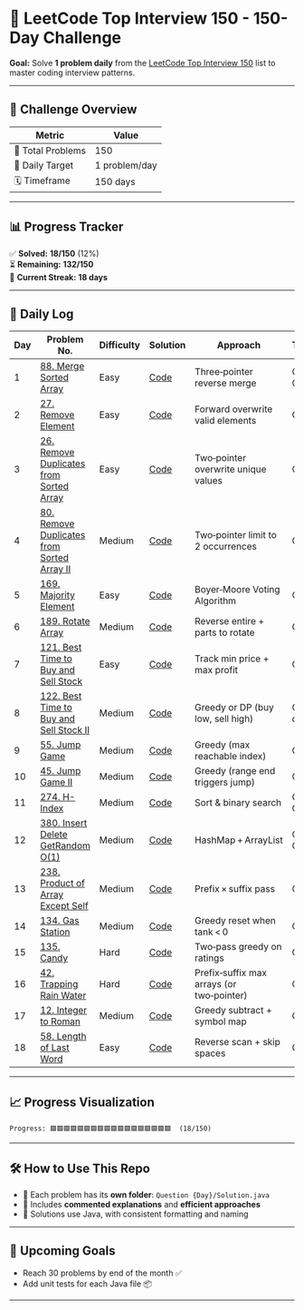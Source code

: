 # 🚀 LeetCode Top Interview 150 - 150-Day Challenge

**Goal:** Solve **1 problem daily** from the [LeetCode Top Interview 150](https://leetcode.com/studyplan/top-interview-150/) list to master coding interview patterns.

---

## 📌 Challenge Overview

| Metric             | Value           |
|--------------------|-----------------|
| 🧠 Total Problems   | 150             |
| 🎯 Daily Target     | 1 problem/day   |
| 🗓️ Timeframe        | 150 days        |

---

## 📊 Progress Tracker

✅ **Solved:** **18/150** (12%)  
⏳ **Remaining:** **132/150**  
📅 **Current Streak:** **18 days**

---

## 📅 Daily Log

| Day | Problem No. | Difficulty | Solution | Approach | Time/Space |
|-----|-------------|------------|----------|----------|------------|
| 1   | [88. Merge Sorted Array](https://leetcode.com/problems/merge-sorted-array/) | Easy | [Code](https://github.com/VarunB453/Interview-150/blob/main/Question%20001/Solution.java) | Three‑pointer reverse merge | O(m+n) / O(1) |
| 2   | [27. Remove Element](https://leetcode.com/problems/remove-element/) | Easy | [Code](https://github.com/VarunB453/Interview-150/blob/main/Question%20002/Solution.java) | Forward overwrite valid elements | O(n) / O(1) |
| 3   | [26. Remove Duplicates from Sorted Array](https://leetcode.com/problems/remove-duplicates-from-sorted-array/) | Easy | [Code](https://github.com/VarunB453/Interview-150/blob/main/Question%20003/Solution.java) | Two‑pointer overwrite unique values | O(n) / O(1) |
| 4   | [80. Remove Duplicates from Sorted Array II](https://leetcode.com/problems/remove-duplicates-from-sorted-array-ii/) | Medium | [Code](https://github.com/VarunB453/Interview-150/blob/main/Question%20004/Solution.java) | Two‑pointer limit to 2 occurrences | O(n) / O(1) |
| 5   | [169. Majority Element](https://leetcode.com/problems/majority-element/) | Easy | [Code](https://github.com/VarunB453/Interview-150/blob/main/Question%20005/Solution.java) | Boyer‑Moore Voting Algorithm | O(n) / O(1) |
| 6   | [189. Rotate Array](https://leetcode.com/problems/rotate-array/) | Medium | [Code](https://github.com/VarunB453/Interview-150/blob/main/Question%20006/Solution.java) | Reverse entire + parts to rotate | O(n) / O(1) |
| 7   | [121. Best Time to Buy and Sell Stock](https://leetcode.com/problems/best-time-to-buy-and-sell-stock/) | Easy | [Code](https://github.com/VarunB453/Interview-150/blob/main/Question%20007/Solution.java) | Track min price + max profit | O(n) / O(1) |
| 8   | [122. Best Time to Buy and Sell Stock II](https://leetcode.com/problems/best-time-to-buy-and-sell-stock-ii/) | Medium | [Code](https://github.com/VarunB453/Interview-150/blob/main/Question%20008/Solution.java) | Greedy or DP (buy low, sell high) | O(n) / O(1) or O(n) |
| 9   | [55. Jump Game](https://leetcode.com/problems/jump-game/) | Medium | [Code](https://github.com/VarunB453/Interview-150/blob/main/Question%20009/Solution.java) | Greedy (max reachable index) | O(n) / O(1) |
| 10  | [45. Jump Game II](https://leetcode.com/problems/jump-game-ii/) | Medium | [Code](https://github.com/VarunB453/Interview-150/blob/main/Question%20010/Solution.java) | Greedy (range end triggers jump) | O(n) / O(1) |
| 11  | [274. H-Index](https://leetcode.com/problems/h-index/) | Medium | [Code](https://github.com/VarunB453/Interview-150/blob/main/Question%20011/Solution.java) | Sort & binary search | O(n log n) / O(1) |
| 12  | [380. Insert Delete GetRandom O(1)](https://leetcode.com/problems/insert-delete-getrandom-o1/) | Medium | [Code](https://github.com/VarunB453/Interview-150/blob/main/Question%20012/Solution.java) | HashMap + ArrayList | O(1) avg / O(n) |
| 13  | [238. Product of Array Except Self](https://leetcode.com/problems/product-of-array-except-self/) | Medium | [Code](https://github.com/VarunB453/Interview-150/blob/main/Question%20013/Solution.java) | Prefix × suffix pass | O(n) / O(1) |
| 14  | [134. Gas Station](https://leetcode.com/problems/gas-station/) | Medium | [Code](https://github.com/VarunB453/Interview-150/blob/main/Question%20014/Solution.java) | Greedy reset when tank < 0 | O(n) / O(1) |
| 15  | [135. Candy](https://leetcode.com/problems/candy/) | Hard | [Code](https://github.com/VarunB453/Interview-150/blob/main/Question%20015/Solution.java) | Two‑pass greedy on ratings | O(n) / O(n) |
| 16  | [42. Trapping Rain Water](https://leetcode.com/problems/trapping-rain-water/) | Hard | [Code](https://github.com/VarunB453/Interview-150/blob/main/Question%20016/Solution.java) | Prefix‑suffix max arrays (or two‑pointer) | O(n) / O(n) |
| 17  | [12. Integer to Roman](https://leetcode.com/problems/integer-to-roman/) | Medium | [Code](https://github.com/VarunB453/Interview-150/blob/main/Question%20017/Solution.java) | Greedy subtract + symbol map | O(1) / O(1) |
| 18  | [58. Length of Last Word](https://leetcode.com/problems/length-of-last-word/) | Easy | [Code](https://github.com/VarunB453/Interview-150/blob/main/Question%20018/Solution.java) | Reverse scan + skip spaces | O(n) / O(1) |

---
## 📈 Progress Visualization

```plaintext
Progress: 🟩🟩🟩🟩🟩🟩🟩🟩🟩🟩🟩🟩🟩🟩🟩🟩🟩🟩  (18/150)
```

---

## 🛠 How to Use This Repo

- 📁 Each problem has its **own folder**: `Question {Day}/Solution.java`
- 🧠 Includes **commented explanations** and **efficient approaches**
- 🔄 Solutions use Java, with consistent formatting and naming

---

## 🌟 Upcoming Goals

- Reach 30 problems by end of the month ✅
- Add unit tests for each Java file 📦

---
